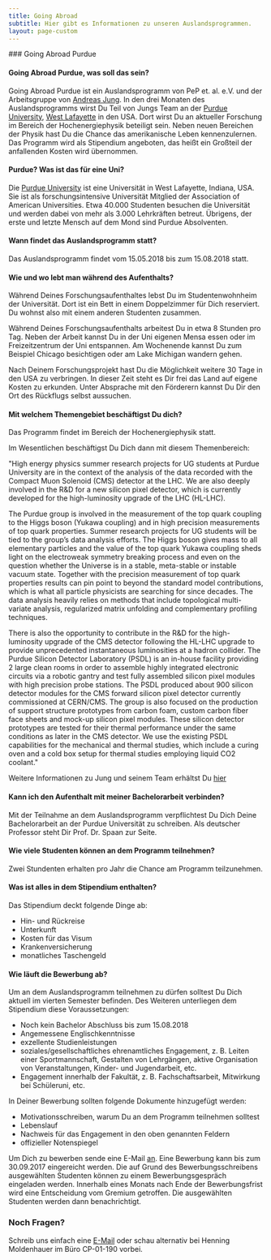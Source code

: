 ```yaml
---
title: Going Abroad
subtitle: Hier gibt es Informationen zu unseren Auslandsprogrammen.
layout: page-custom
---
```

<div class="box" markdown="1">
### Going Abroad Purdue

#### Going Abroad Purdue, was soll das sein?
Going Abroad Purdue ist ein Auslandsprogramm von PeP et. al. e.V. und der Arbeitsgruppe von
[Andreas Jung](https://www.physics.purdue.edu/people/faculty/anjung.php).
In den drei Monaten des Auslandsprogramms wirst Du Teil von Jungs Team an der
[Purdue University](https://www.purdue.edu/), [West Lafayette](https://en.wikipedia.org/wiki/West_Lafayette,_Indiana)
in den USA. Dort wirst Du an aktueller Forschung im Bereich der Hochenergiephysik beteiligt sein. Neben neuen
Bereichen der Physik hast Du die Chance das amerikanische Leben kennenzulernen. Das Programm wird als Stipendium angeboten, das heißt ein Großteil der anfallenden Kosten wird übernommen.

#### Purdue? Was ist das für eine Uni?
Die [Purdue University](https://en.wikipedia.org/wiki/Purdue_University) ist eine Universität in West Lafayette,
Indiana, USA. Sie ist als forschungsintensive Universität Mitglied der Association of American Universities.
Etwa 40.000 Studenten besuchen die Universität und werden dabei von mehr als 3.000 Lehrkräften betreut.
Übrigens, der erste und letzte Mensch auf dem Mond sind Purdue Absolventen.

#### Wann findet das Auslandsprogramm statt?
Das Auslandsprogramm findet vom 15.05.2018 bis zum 15.08.2018 statt.

#### Wie und wo lebt man während des Aufenthalts?
Während Deines Forschungsaufenthaltes lebst Du im Studentenwohnheim der Universität.
Dort ist ein Bett in einem Doppelzimmer für Dich reserviert. 
Du wohnst also mit einem anderen Studenten zusammen.

Während Deines Forschungsaufenthalts arbeitest Du in etwa 8 Stunden pro Tag.
Neben der Arbeit kannst Du in der Uni eigenen Mensa essen oder im Freizeitzentrum der Uni entspannen.
Am Wochenende kannst Du zum Beispiel Chicago besichtigen oder am Lake Michigan wandern gehen.

Nach Deinem Forschungsprojekt hast Du die Möglichkeit weitere 30 Tage in den USA zu verbringen.
In dieser Zeit steht es Dir frei das Land auf eigene Kosten zu erkunden.
Unter Absprache mit den Förderern kannst Du Dir den Ort des Rückflugs selbst aussuchen.

#### Mit welchem Themengebiet beschäftigst Du dich?
Das Programm findet im Bereich der Hochenergiephysik statt.

Im Wesentlichen beschäftigst Du Dich dann mit diesem Themenbereich:

"High energy physics summer research projects for UG students at Purdue University are in the context
of the analysis of the data recorded with the Compact Muon Solenoid (CMS) detector at the LHC. We are
also deeply involved in the R&D for a new silicon pixel detector, which is currently developed for the
high-luminosity upgrade of the LHC (HL-LHC).

The Purdue group is involved in the measurement of the top quark coupling to the Higgs boson
(Yukawa coupling) and in high precision measurements of top quark properties. Summer research projects
for UG students will be tied to the group’s data analysis efforts. The Higgs boson gives mass to all
elementary particles and the value of the top quark Yukawa coupling sheds light on the electroweak
symmetry breaking process and even on the question whether the Universe is in a stable, meta-stable or
instable vacuum state. Together with the precision measurement of top quark properties results can pin
point to beyond the standard model contributions, which is what all particle physicists are searching
for since decades. The data analysis heavily relies on methods that include topological multi-variate
analysis, regularized matrix unfolding and complementary profiling techniques.

There is also the opportunity to contribute in the R&D for the high-luminosity upgrade of the CMS
detector following the HL-LHC upgrade to provide unprecedented instantaneous luminosities at a hadron
collider. The Purdue Silicon Detector Laboratory (PSDL) is an in-house facility providing 2 large clean
rooms in order to assemble highly integrated electronic circuits via a robotic gantry and test fully
assembled silicon pixel modules with high precision probe stations. The PSDL produced about 900 silicon
detector modules for the CMS forward silicon pixel detector currently commissioned at CERN/CMS. The group
is also focused on the production of support structure prototypes from carbon foam, custom carbon fiber
face sheets and mock-up silicon pixel modules. These silicon detector prototypes are tested for their
thermal performance under the same conditions as later in the CMS detector. We use the existing PSDL
capabilities for the mechanical and thermal studies, which include a curing oven and a cold box setup
for thermal studies employing liquid CO2 coolant."

Weitere Informationen zu Jung und seinem Team erhältst Du [hier](http://www.physics.purdue.edu/~jung196/index.html)

#### Kann ich den Aufenthalt mit meiner Bachelorarbeit verbinden?
Mit der Teilnahme an dem Auslandsprogramm verpflichtest Du Dich Deine Bachelorarbeit an der Purdue Universität
zu schreiben. Als deutscher Professor steht Dir Prof. Dr. Spaan zur Seite.

#### Wie viele Studenten können an dem Programm teilnehmen?
Zwei Stundenten erhalten pro Jahr die Chance am Programm teilzunehmen.

#### Was ist alles in dem Stipendium enthalten?
Das Stipendium deckt folgende Dinge ab:

- Hin- und Rückreise
- Unterkunft
- Kosten für das Visum 
- Krankenversicherung
- monatliches Taschengeld

#### Wie läuft die Bewerbung ab?
Um an dem Auslandsprogramm teilnehmen zu dürfen solltest Du Dich aktuell
im vierten Semester befinden.
Des Weiteren unterliegen dem Stipendium diese Voraussetzungen:

- Noch kein Bachelor Abschluss bis zum 15.08.2018
- Angemessene Englischkenntnisse
- exzellente Studienleistungen
- soziales/gesellschaftliches ehrenamtliches Engagement, z. B. Leiten einer Sportmannschaft, Gestalten
von Lehrgängen, aktive Organisation von Veranstaltungen, Kinder- und Jugendarbeit, etc.
- Engagement innerhalb der Fakultät, z. B. Fachschaftsarbeit, Mitwirkung bei Schüleruni, etc.

In Deiner Bewerbung sollten folgende Dokumente hinzugefügt werden:

- Motivationsschreiben, warum Du an dem Programm teilnehmen solltest
- Lebenslauf
- Nachweis für das Engagement in den oben genannten Feldern
- offizieller Notenspiegel 

Um Dich zu bewerben sende eine E-Mail [an](mailto:goingabroad@pep-dortmund.org).
Eine Bewerbung kann bis zum 30.09.2017 eingereicht werden. Die auf Grund des Bewerbungsschreibens
ausgewählten Studenten können zu einem Bewerbungsgespräch eingeladen werden.
Innerhalb eines Monats nach Ende der Bewerbungsfrist wird eine Entscheidung vom Gremium getroffen.
Die ausgewählten Studenten werden dann benachrichtigt. 

### Noch Fragen?
Schreib uns einfach eine [E-Mail](mailto:goingabroad@pep-dortmund.org) oder schau alternativ bei Henning Moldenhauer im Büro CP-01-190 vorbei.

</div>

  
